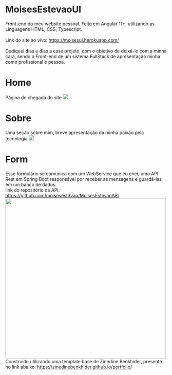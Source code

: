 # MoisesEstevaoUI
Front-end do meu website pessoal. Feito em Angular 11+, utilizando as Linguagens HTML, CSS, Typescript.  
<br>
Link do site ao vivo: https://moisesui.herokuapp.com/
<br>
<br>
Dediquei dias e dias a esse projeto, com o objetivo de deixá-lo com a minha cara, sendo o Front-end de um sistema FullStack de apresentação minha como profissional e pessoa.
<br>
# Home
Página de chegada do site
<img src="https://i.imgur.com/nSOxt8a.png">
<br>
# Sobre
Uma seção sobre mim, breve apresentação da minha paixão pela tecnologia
<img src="https://i.imgur.com/ac7vFNj.png">
<br>
# Form
Esse formulário se comunica com um WebService que eu criei, uma API Rest em Spring Boot responsável por receber as mensagens e guardá-las em um banco de dados.
<br>
link do repositório da API: https://github.com/moisesest3vao/MoisesEstevaoAPI
<br>
<img src="https://i.imgur.com/vROpGzN.png" style="width:500px;">
<br>
Construído utilizando uma template base de Zinedine Benkhider, presente no link abaixo:
https://zinedinebenkhider.github.io/portfolio/

